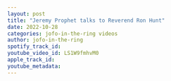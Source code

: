 ```yaml
---
layout: post
title: "Jeremy Prophet talks to Reverend Ron Hunt"
date: 2022-10-28
categories: jofo-in-the-ring videos
author: jofo-in-the-ring
spotify_track_id: 
youtube_video_id: LS1W9fmhvM0
apple_track_id: 
youtube_metadata: 
---
```

